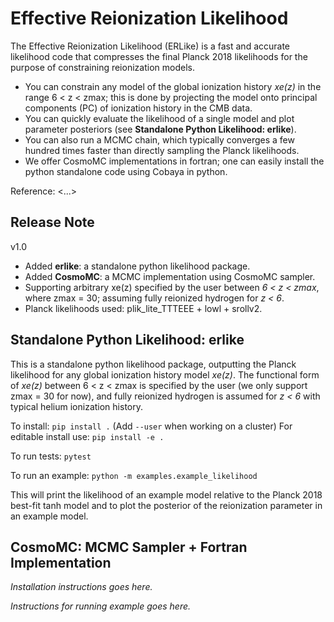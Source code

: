 # Effective Reionization Likelihood

The Effective Reionization Likelihood (ERLike) is a fast and accurate likelihood code that compresses the final Planck 2018 likelihoods for the purpose of constraining reionization models.

- You can constrain any model of the global ionization history _xe(z)_ in the range
6 < z < zmax; this is done by projecting the model onto principal components (PC) of ionization history in the CMB data. 
- You can quickly evaluate the likelihood of a single model and plot parameter posteriors (see **Standalone Python Likelihood: erlike**). 
- You can also run a MCMC chain, which typically converges a few hundred times faster than directly sampling the Planck likelihoods. 
- We offer CosmoMC implementations in fortran; one can easily install the python standalone code using Cobaya in python. 

Reference: <...>

## Release Note

v1.0
- Added **erlike**: a standalone python likelihood package.
- Added **CosmoMC**: a MCMC implementation using CosmoMC sampler. 
- Supporting arbitrary xe(z) specified by the user between _6 < z < zmax_, where zmax = 30; assuming fully reionized hydrogen for _z < 6_.
- Planck likelihoods used: plik_lite_TTTEEE + lowl + srollv2.

## Standalone Python Likelihood: erlike

This is a standalone python likelihood package, outputting the Planck likelihood for any global ionization history model _xe(z)_. The functional form of _xe(z)_ between 6 < z < zmax is specified by the user (we only support zmax = 30 for now), and fully reionized hydrogen is assumed for _z < 6_ with typical helium ionization history. 

To install:
`pip install .`
(Add `--user` when working on a cluster)
For editable install use: `pip install -e .`

To run tests: `pytest`

To run an example: 
`python -m examples.example_likelihood`

This will print the likelihood of an example model relative to the Planck 2018 best-fit tanh model and to plot the posterior of the reionization parameter in an example model.

## CosmoMC: MCMC Sampler + Fortran Implementation

_Installation instructions goes here._

_Instructions for running example goes here._